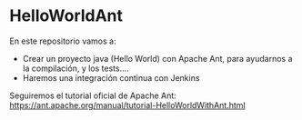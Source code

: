 # HelloWorldAnt

En este repositorio vamos a:
* Crear un proyecto java (Hello World) con Apache Ant, para ayudarnos a la compilación, y los tests....
* Haremos una integración continua con Jenkins

Seguiremos el tutorial oficial de Apache Ant: https://ant.apache.org/manual/tutorial-HelloWorldWithAnt.html
